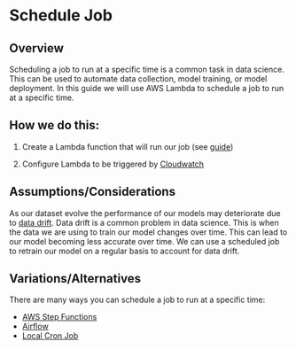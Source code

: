 # Schedule Job

## Overview

Scheduling a job to run at a specific time is a common task in data science. This can be used to automate data collection, model training, or model deployment. In this guide we will use AWS Lambda to schedule a job to run at a specific time.

## How we do this:

1. Create a Lambda function that will run our job (see [guide](https://github.com/CodesmithLLC/aws-cloud-guides/lambda.md))

2. Configure Lambda to be triggered by [Cloudwatch](https://docs.aws.amazon.com/AmazonCloudWatch/latest/events/ScheduledEvents.html)

## Assumptions/Considerations

As our dataset evolve the performance of our models may deteriorate due to [data drift](https://www.datacamp.com/tutorial/understanding-data-drift-model-drift). Data drift is a common problem in data science. This is when the data we are using to train our model changes over time. This can lead to our model becoming less accurate over time. We can use a scheduled job to retrain our model on a regular basis to account for data drift.

## Variations/Alternatives

There are many ways you can schedule a job to run at a specific time:

- [AWS Step Functions](https://aws.amazon.com/step-functions/)
- [Airflow](https://airflow.apache.org/)
- [Local Cron Job](https://pypi.org/project/local-crontab/#:~:text=local%2Dcrontab%20is%20a%20Python,because%20of%20Daylight%20Saving%20Time.)